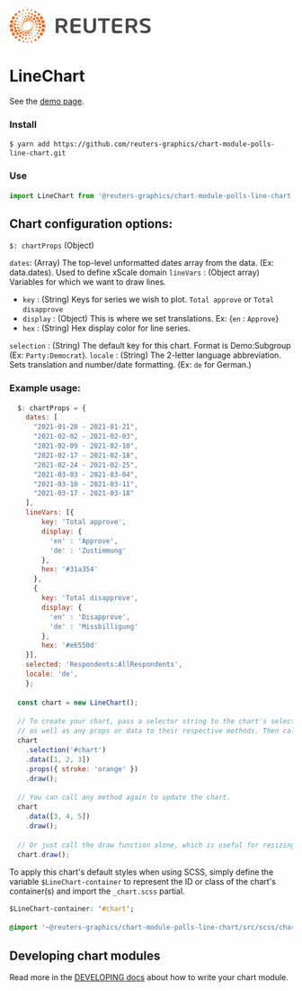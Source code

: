 ![](./badge.svg)

# LineChart

See the [demo page](https://reuters-graphics.github.io/chart-module-polling-lines/).

### Install

```
$ yarn add https://github.com/reuters-graphics/chart-module-polls-line-chart.git
```

### Use

```javascript
import LineChart from '@reuters-graphics/chart-module-polls-line-chart';
```

## Chart configuration options:

`$: chartProps` (Object)

`dates`: (Array) The top-level unformatted dates array from the data. (Ex: data.dates). Used to define xScale domain
`lineVars` : (Object array) Variables for which we want to draw lines.

  * `key` : (String) Keys for series we wish to plot. `Total approve` or `Total disapprove`
  * `display` : (Object) This is where we set translations. Ex: {`en` : `Approve`}
  * `hex` : (String) Hex display color for line series.
  
`selection` : (String) The default key for this chart. Format is Demo:Subgroup (Ex: `Party:Democrat`).
`locale` : (String) The 2-letter language abbreviation. Sets translation and number/date formatting. (Ex: `de` for German.)

### Example usage: 

```javascript
  $: chartProps = {
    dates: [
      "2021-01-20 - 2021-01-21",
      "2021-02-02 - 2021-02-03",
      "2021-02-09 - 2021-02-10",
      "2021-02-17 - 2021-02-18",
      "2021-02-24 - 2021-02-25",
      "2021-03-03 - 2021-03-04",
      "2021-03-10 - 2021-03-11",
      "2021-03-17 - 2021-03-18"
    ],
    lineVars: [{
        key: 'Total approve',
        display: {
          'en' : 'Approve',
          'de' : 'Zustimmung'
        },
        hex: '#31a354'
      },
      {
        key: 'Total disapprove',
        display: {
          'en' : 'Disapprove',
          'de' : 'Missbilligung'
        },
        hex: '#e6550d'
    }],
    selected: 'Respondents:AllRespondents',
    locale: 'de',
    };

  const chart = new LineChart();

  // To create your chart, pass a selector string to the chart's selection method,
  // as well as any props or data to their respective methods. Then call draw.
  chart
    .selection('#chart')
    .data([1, 2, 3])
    .props({ stroke: 'orange' })
    .draw();

  // You can call any method again to update the chart.
  chart
    .data([3, 4, 5])
    .draw();

  // Or just call the draw function alone, which is useful for resizing the chart.
  chart.draw();
```

To apply this chart's default styles when using SCSS, simply define the variable `$LineChart-container` to represent the ID or class of the chart's container(s) and import the `_chart.scss` partial.

```CSS
$LineChart-container: '#chart';

@import '~@reuters-graphics/chart-module-polls-line-chart/src/scss/chart';
```

## Developing chart modules

Read more in the [DEVELOPING docs](./DEVELOPING.md) about how to write your chart module.